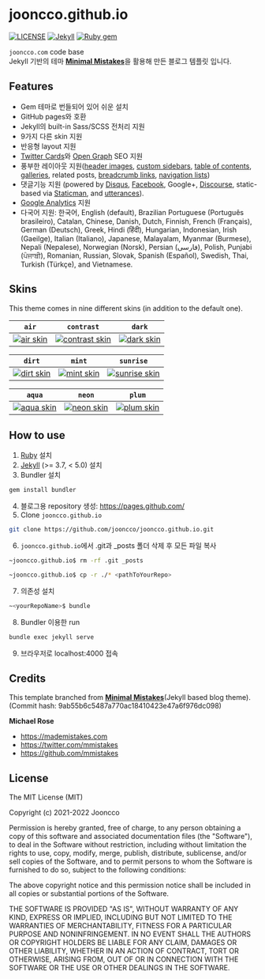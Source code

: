 # jooncco.github.io
[![LICENSE](https://img.shields.io/badge/license-MIT-lightgrey.svg)](https://raw.githubusercontent.com/jooncco/jooncco.github.io/main/LICENSE)
[![Jekyll](https://img.shields.io/badge/jekyll-%3E%3D%203.7-blue.svg)](https://jekyllrb.com/)
[![Ruby gem](https://img.shields.io/gem/v/minimal-mistakes-jekyll.svg)](https://rubygems.org/gems/minimal-mistakes-jekyll)

`jooncco.com` code base  
Jekyll 기반의 테마 [**Minimal Mistakes**](https://rubygems.org/gems/minimal-mistakes-jekyll)을 활용해 만든 블로그 템플릿 입니다.

## Features
- Gem 테마로 번들되어 있어 쉬운 설치
- GitHub pages와 호환
- Jekyll의 built-in Sass/SCSS 전처리 지원
- 9가지 다른 skin 지원
- 반응형 layout 지원
- [Twitter Cards](https://dev.twitter.com/cards/overview)와 [Open Graph](http://ogp.me/) SEO 지원
- 풍부한 레이아웃 지원([header images](https://mmistakes.github.io/minimal-mistakes/docs/layouts/#headers), [custom sidebars](https://mmistakes.github.io/minimal-mistakes/docs/layouts/#sidebars), [table of contents](https://mmistakes.github.io/minimal-mistakes/docs/helpers/#table-of-contents), [galleries](https://mmistakes.github.io/minimal-mistakes/docs/helpers/#gallery), related posts, [breadcrumb links](https://mmistakes.github.io/minimal-mistakes/docs/configuration/#breadcrumb-navigation-beta), [navigation lists](https://mmistakes.github.io/minimal-mistakes/docs/helpers/#navigation-list))
- 댓글기능 지원 (powered by [Disqus](https://disqus.com/), [Facebook](https://developers.facebook.com/docs/plugins/comments), Google+, [Discourse](https://www.discourse.org/), static-based via [Staticman](https://staticman.net/), and [utterances](https://utteranc.es/)).
- [Google Analytics](https://www.google.com/analytics/) 지원
- 다국어 지원: 한국어, English (default), Brazilian Portuguese (Português brasileiro), Catalan, Chinese, Danish, Dutch, Finnish, French (Français), German (Deutsch), Greek, Hindi (हिंदी), Hungarian, Indonesian, Irish (Gaeilge), Italian (Italiano), Japanese, Malayalam, Myanmar (Burmese), Nepali (Nepalese), Norwegian (Norsk), Persian (فارسی), Polish, Punjabi (ਪੰਜਾਬੀ), Romanian, Russian, Slovak, Spanish (Español), Swedish, Thai, Turkish (Türkçe), and Vietnamese.

## Skins

This theme comes in nine different skins (in addition to the default one).

| `air` | `contrast` | `dark` |
| --- | --- | --- |
| [![air skin](https://mmistakes.github.io/minimal-mistakes/assets/images/air-skin-archive.png)](https://mmistakes.github.io/minimal-mistakes/assets/images/air-skin-archive-large.png) | [![contrast skin](https://mmistakes.github.io/minimal-mistakes/assets/images/contrast-skin-archive.png)](https://mmistakes.github.io/minimal-mistakes/assets/images/contrast-skin-archive-large.png) | [![dark skin](https://mmistakes.github.io/minimal-mistakes/assets/images/dark-skin-archive.png)](https://mmistakes.github.io/minimal-mistakes/assets/images/dark-skin-archive-large.png) |

| `dirt` | `mint` | `sunrise` |
| --- | --- | --- |
| [![dirt skin](https://mmistakes.github.io/minimal-mistakes/assets/images/dirt-skin-archive.png)](https://mmistakes.github.io/minimal-mistakes/assets/images/dirt-skin-archive-large.png) | [![mint skin](https://mmistakes.github.io/minimal-mistakes/assets/images/mint-skin-archive.png)](https://mmistakes.github.io/minimal-mistakes/assets/images/mint-skin-archive-large.png) | [![sunrise skin](https://mmistakes.github.io/minimal-mistakes/assets/images/sunrise-skin-archive.png)](https://mmistakes.github.io/minimal-mistakes/assets/images/sunrise-skin-archive-large.png) |

| `aqua` | `neon` | `plum` |
| --- | --- | --- |
| [![aqua skin](https://mmistakes.github.io/minimal-mistakes/assets/images/aqua-skin-archive.png)](https://mmistakes.github.io/minimal-mistakes/assets/images/aqua-skin-archive-large.png) | [![neon skin](https://mmistakes.github.io/minimal-mistakes/assets/images/neon-skin-archive.png)](https://mmistakes.github.io/minimal-mistakes/assets/images/neon-skin-archive-large.png) | [![plum skin](https://mmistakes.github.io/minimal-mistakes/assets/images/plum-skin-archive.png)](https://mmistakes.github.io/minimal-mistakes/assets/images/plum-skin-archive-large.png) |

## How to use

1. [Ruby](https://www.ruby-lang.org/en/documentation/installation/) 설치
2. [Jekyll](https://jekyllrb.com/docs/installation/) (>= 3.7, < 5.0) 설치
3. Bundler 설치
```bash
gem install bundler
```
4. 블로그용 repository 생성: https://pages.github.com/
5. Clone `jooncco.github.io`
```bash
git clone https://github.com/jooncco/jooncco.github.io.git
```
6. `jooncco.github.io`에서 .git과 _posts 폴더 삭제 후 모든 파일 복사
```bash
~jooncco.github.io$ rm -rf .git _posts
```
```bash
~jooncco.github.io$ cp -r ./* <pathToYourRepo>
```
7. 의존성 설치
```bash
~<yourRepoName>$ bundle
```
8. Bundler 이용한 run
```bash
bundle exec jekyll serve
```
9. 브라우저로 localhost:4000 접속

## Credits

This template branched from [**Minimal Mistakes**](https://mmistakes.github.io/minimal-mistakes/)(Jekyll based blog theme).  
(Commit hash: 9ab55b6c5487a770ac18410423e47a6f976dc098)

**Michael Rose**

- <https://mademistakes.com>
- <https://twitter.com/mmistakes>
- <https://github.com/mmistakes>


## License

The MIT License (MIT)

Copyright (c) 2021-2022 Jooncco

Permission is hereby granted, free of charge, to any person obtaining a copy
of this software and associated documentation files (the "Software"), to deal
in the Software without restriction, including without limitation the rights
to use, copy, modify, merge, publish, distribute, sublicense, and/or sell
copies of the Software, and to permit persons to whom the Software is
furnished to do so, subject to the following conditions:

The above copyright notice and this permission notice shall be included in all
copies or substantial portions of the Software.

THE SOFTWARE IS PROVIDED "AS IS", WITHOUT WARRANTY OF ANY KIND, EXPRESS OR
IMPLIED, INCLUDING BUT NOT LIMITED TO THE WARRANTIES OF MERCHANTABILITY,
FITNESS FOR A PARTICULAR PURPOSE AND NONINFRINGEMENT. IN NO EVENT SHALL THE
AUTHORS OR COPYRIGHT HOLDERS BE LIABLE FOR ANY CLAIM, DAMAGES OR OTHER
LIABILITY, WHETHER IN AN ACTION OF CONTRACT, TORT OR OTHERWISE, ARISING FROM,
OUT OF OR IN CONNECTION WITH THE SOFTWARE OR THE USE OR OTHER DEALINGS IN THE
SOFTWARE.